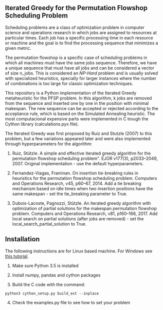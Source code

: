 ## Iterated Greedy for the Permutation Flowshop Scheduling Problem

Scheduling problems are a class of optimization problem in computer science and operations research in which jobs are assigned to resources at particular times.
Each job has a specific processing time in each resource or machine and the goal is to find the processing sequence that minimizes a given metric.

The permutation flowshop is a specific case of scheduling problems in which all machines must have the same jobs sequence. 
Therefore, we have a unique sequence that must have all jobs and can be considered a vector of size n_jobs.
This is considered an *NP-Hard* problem and is usually solved with specialized heuristics, 
specially for larger instances where the number of combinations is too large for classic optimization techniques.

This repository is a Python implementation of the Iterated Greedy metaheuristic for the PFSP problem. In this algorithm, k jobs are removed
from the sequence and inserted one by one in the position with minimal makespan. The new sequence can be accepted or rejected according
to the acceptance rule, which is based on the Simulated Annealing heuristic. The most computacional expensive parts were implemented
in C trough the Cython library (calculations.pyx file).

The Iterated Greedy was first proposed by Ruiz and Stutzle (2007) to this problem, but a few variations appeared later and were also
implemented through hyperparameters for the algorithm:

1. Ruiz, Stützle. A simple and effective iterated greedy algorithm for the
permutation flowshop scheduling problem". EJOR v177(3), p2033–2049, 2007. Original implementation - use the default hyperparameters.

2. Fernandez-Viagas, Framinan. On insertion tie-breaking rules in heuristics for the permutation
flowshop scheduling problem. Computers and Operations Research, v45, p60–67, 2014. Add a tie breaking mechanism based on idle times 
when two insertion positions have the same makespan - set the tie_breaking parameter to True.

3. Dubois-Lacoste, Pagnozzi, Stützle. An iterated greedy algorithm with optimization of partial solutions for
the makespan permutation flowshop problem. Computers and Operations Research, v81, p160–166, 2017. Add local search
on partial solutions (after jobs are removed) - set the local_search_partial_solution to True.

## Installation

The following instructions are for Linux based machine. For Windows see [this tutorial](https://github.com/cython/cython/wiki/InstallingOnWindows).

1. Make sure Python 3.5 is installed

2. Install numpy, pandas and cython packages

3. Build the C code with the command:

```python3 cython_setup.py build_ext --inplace```

4. Check the examples.py file to see how to set your problem
